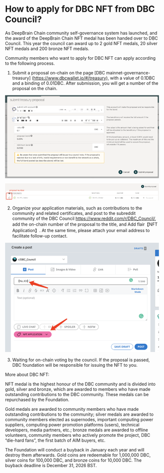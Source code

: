# How to apply for DBC NFT from DBC Council?

As DeepBrain Chain community self-governance system has launched, and the award of the DeepBrain Chain NFT medal has been handed over to DBC Council. This year the council can award up to 2 gold NFT medals, 20 silver NFT medals and 200 bronze NFT medals.

Community members who want to apply for DBC NFT can apply according to the following process.

1. Submit a proposal on-chain on the page [DBC mainnet-governance-treasury] (https://www.dbcwallet.io/#/treasury), with a value of 0.1DBC and a binding of 0.01DBC. After submission, you will get a number of the proposal on the chain.

![](./assets/dbc-nft.assets/1.png)

![](./assets/dbc-nft.assets/2.png)

2. Organize your application materials, such as contributions to the community and related certificates, and post to the subreddit community of the DBC Council https://www.reddit.com/r/DBC_Council/, add the on-chain number of the proposal to the title, and Add flair【NFT Application】. At the same time, please attach your email address to facilitate follow-up contact.

![](./assets/dbc-nft.assets/3.png)

3. Waiting for on-chain voting by the council. If the proposal is passed, DBC foundation will be responsible for issuing the NFT to you.

More about DBC NFT:

NFT medal is the highest honour of the DBC community and is divided into gold, silver and bronze, which are awarded to members who have made outstanding contributions to the DBC community. These medals can be repurchased by the Foundation.

Gold medals are awarded to community members who have made outstanding contributions to the community; silver medals are awarded to community members elected as supernodes, important computing power suppliers, computing power promotion platforms (users), technical developers, media partners, etc.; bronze medals are awarded to offline volunteers, community members who actively promote the project, DBC “die-hard fans”, the first batch of AIM buyers, etc.

The Foundation will conduct a buyback in January each year and will destroy them afterwards. Gold coins are redeemable for 1,000,000 DBC, silver coins for 100,000 DBC, and bronze coins for 10,000 DBC. The buyback deadline is December 31, 2026 BST.
